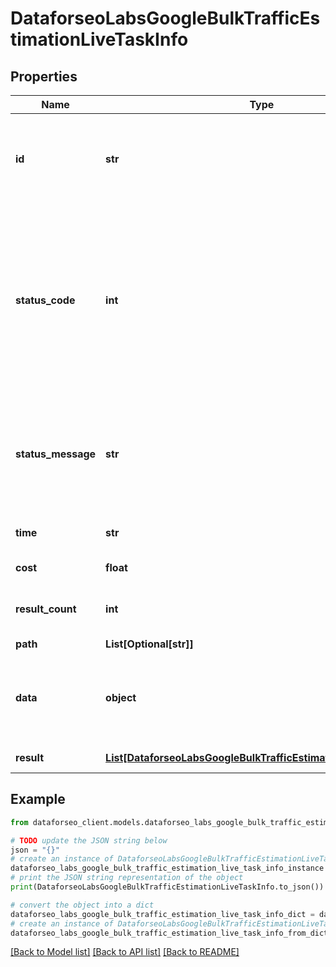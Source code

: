 # DataforseoLabsGoogleBulkTrafficEstimationLiveTaskInfo


## Properties

Name | Type | Description | Notes
------------ | ------------- | ------------- | -------------
**id** | **str** | task identifier unique task identifier in our system in the UUID format | [optional] 
**status_code** | **int** | status code of the task generated by DataForSEO, can be within the following range: 10000-60000 you can find the full list of the response codes here | [optional] 
**status_message** | **str** | informational message of the task you can find the full list of general informational messages here | [optional] 
**time** | **str** | execution time, seconds | [optional] 
**cost** | **float** | total tasks cost, USD | [optional] 
**result_count** | **int** | number of elements in the result array | [optional] 
**path** | **List[Optional[str]]** | URL path | [optional] 
**data** | **object** | contains the same parameters that you specified in the POST request | [optional] 
**result** | [**List[DataforseoLabsGoogleBulkTrafficEstimationLiveResultInfo]**](DataforseoLabsGoogleBulkTrafficEstimationLiveResultInfo.md) | array of results | [optional] 

## Example

```python
from dataforseo_client.models.dataforseo_labs_google_bulk_traffic_estimation_live_task_info import DataforseoLabsGoogleBulkTrafficEstimationLiveTaskInfo

# TODO update the JSON string below
json = "{}"
# create an instance of DataforseoLabsGoogleBulkTrafficEstimationLiveTaskInfo from a JSON string
dataforseo_labs_google_bulk_traffic_estimation_live_task_info_instance = DataforseoLabsGoogleBulkTrafficEstimationLiveTaskInfo.from_json(json)
# print the JSON string representation of the object
print(DataforseoLabsGoogleBulkTrafficEstimationLiveTaskInfo.to_json())

# convert the object into a dict
dataforseo_labs_google_bulk_traffic_estimation_live_task_info_dict = dataforseo_labs_google_bulk_traffic_estimation_live_task_info_instance.to_dict()
# create an instance of DataforseoLabsGoogleBulkTrafficEstimationLiveTaskInfo from a dict
dataforseo_labs_google_bulk_traffic_estimation_live_task_info_from_dict = DataforseoLabsGoogleBulkTrafficEstimationLiveTaskInfo.from_dict(dataforseo_labs_google_bulk_traffic_estimation_live_task_info_dict)
```
[[Back to Model list]](../README.md#documentation-for-models) [[Back to API list]](../README.md#documentation-for-api-endpoints) [[Back to README]](../README.md)


